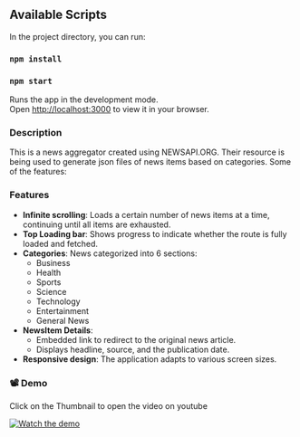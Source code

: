 ## Available Scripts

In the project directory, you can run:

### `npm install`
### `npm start`

Runs the app in the development mode.\
Open [http://localhost:3000](http://localhost:3000) to view it in your browser.

### Description

This is a news aggregator created using NEWSAPI.ORG. Their resource is being used to generate json files of news items based on categories. 
Some of the features:

### Features

- **Infinite scrolling**: Loads a certain number of news items at a time, continuing until all items are exhausted.
- **Top Loading bar**: Shows progress to indicate whether the route is fully loaded and fetched.
- **Categories**: News categorized into 6 sections:
  - Business
  - Health
  - Sports
  - Science
  - Technology
  - Entertainment
  - General News
- **NewsItem Details**:
  - Embedded link to redirect to the original news article.
  - Displays headline, source, and the publication date.
- **Responsive design**: The application adapts to various screen sizes.


### 📽️ Demo

Click on the Thumbnail to open the video on youtube

[![Watch the demo](https://img.youtube.com/vi/Qt7l9R5JVL0/0.jpg)](https://www.youtube.com/watch?v=Qt7l9R5JVL0)

